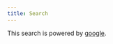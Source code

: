 ```yaml
---
title: Search
---
```


This search is powered by [google].

[google]: https://encrypted.google.com/search?q=site:example.net  "Google"
